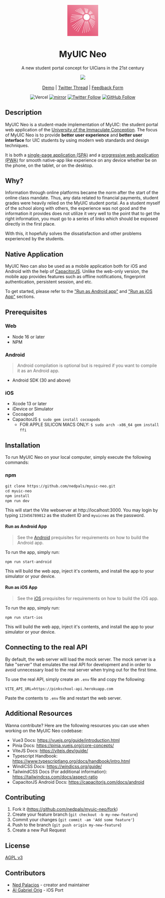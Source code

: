 <div align="center">
  <p><img width="20%" src="./resources/icon-square.jpg" /></p>
  <h1>MyUIC Neo</h1>
  <p>A new student portal concept for UICians in the 21st century</p>
  <p><img src="https://pbs.twimg.com/media/FO8ZdXvUYAEpgGu?format=jpg&name=large" /></p>

[Demo](https://myuic.nedpals.xyz) |
[Twitter Thread](https://twitter.com/npned/status/1508455998234587140?s=20&t=_ApTg0r4DMKFbSM8QWeqnA) |
[Feedback Form](https://forms.gle/XnE2XuEGi9FdcYt5A)


![Vercel](https://vercelbadge.vercel.app/api/nedpals/myuic-neo)
[![mirror](https://github.com/nedpals/myuic-neo/actions/workflows/ci.yml/badge.svg)](https://github.com/nedpals/myuic-neo/actions/workflows/ci.yml)
[![Twitter Follow](https://img.shields.io/twitter/follow/npned?style=social&logo=twitter)](https://twitter.com/npned) 
[![GitHub Follow](https://img.shields.io/github/followers/nedpals?style=social&logo=github)](https://github.com/nedpals)
</div>

## Description
MyUIC Neo is a student-made implementation of MyUIC: the student portal web application of the [University of the Immaculate Conception](https://uic.edu.ph). The focus of MyUIC Neo is to provide **better user experience** and **better user interface** for UIC students by using modern web standards and design techniques. 

It is both a [single-page application (SPA)](https://en.wikipedia.org/wiki/Single-page_application) and a [progressive web application (PWA)](https://web.dev/what-are-pwas/) for smooth native-app like experience on any device whether be on the phone, on the tablet, or on the desktop.

## Why?
Information through online platforms became the norm after the start of the online class mandate. Thus, any data related to financial payments, student grades were heavily relied on the MyUIC student portal. As a student myself of the school along with others, the experience was not good and the information it provides does not utilize it very well to the point that to get the right information, you must go to a series of links which should be exposed directly in the first place.

With this, it hopefully solves the dissatisfaction and other problems experienced by the students.

## Native Application
MyUIC Neo can also be used as a mobile application both for iOS and Android with the help of [CapacitorJS](https://capacitorjs.com). Unlike the web-only version, the mobile app provides features such as offline notifications, fingerprint authentication, persistent session, and etc.

To get started, please refer to the ["Run as Android app"](#run-as-android-app) and ["Run as iOS App"](#run-as-ios-app) sections.

## Prerequisites
### Web
- Node 16 or later
- NPM

### Android
> Android compilation is optional but is required if you want to compile it as an Android app.
- Android SDK (30 and above)

### iOS
- Xcode 13 or later
- iDevice or Simulator
- Cocoapod
- CapacitorJS `$ sudo gem install cocoapods`
  - FOR APPLE SILICON MACS ONLY: `$ sudo arch -x86_64 gem install ffi`

## Installation
To run MyUIC Neo on your local computer, simply execute the following commands:

### npm
```
git clone https://github.com/nedpals/myuic-neo.git
cd myuic-neo
npm install
npm run dev
```

This will start the Vite webserver at http://localhost:3000. You may login by typing `123456789012` as the student ID and `myuicneo` as the password.

#### Run as Android App
> See the [Android](#android) prequisites for requirements on how to build the Android app.

To run the app, simply run:
```
npm run start-android
```

This will build the web app, inject it's contents, and install the app to your simulator or your device.

#### Run as iOS App
> See the [iOS](#ios) prequisites for requirements on how to build the iOS app.

To run the app, simply run:
```
npm run start-ios
```

This will build the web app, inject it's contents, and install the app to your simulator or your device.

## Connecting to the real API
By default, the web server will load the mock server. The mock server is a fake "server" that emulates the real API for development and in order to avoid unnecessary load to the real server when trying out for the first time.

To use the real API, simply create an `.env` file and copy the following:
```
VITE_API_URL=https://pinkschool-api.herokuapp.com
```

Paste the contents to `.env` file and restart the web server.

## Additional Resources
Wanna contribute? Here are the following resources you can use when working on the MyUIC Neo codebase:
- Vue3 Docs: https://vuejs.org/guide/introduction.html
- Pinia Docs: https://pinia.vuejs.org/core-concepts/
- ViteJS Docs: https://vitejs.dev/guide/
- Typescript Handbook: https://www.typescriptlang.org/docs/handbook/intro.html
- WindiCSS Docs: https://windicss.org/guide/
- TailwindCSS Docs (For additional information): https://tailwindcss.com/docs/aspect-ratio
- CapacitorJS Android Docs: https://capacitorjs.com/docs/android

## Contributing
1. Fork it (<https://github.com/nedpals/myuic-neo/fork>)
2. Create your feature branch (`git checkout -b my-new-feature`)
3. Commit your changes (`git commit -am 'Add some feature'`)
4. Push to the branch (`git push origin my-new-feature`)
5. Create a new Pull Request

## License
[AGPL v3](LICENSE)

## Contributors
- [Ned Palacios](https://github.com/nedpals) - creator and maintainer
- [Al Gabriel Orig](https://github.com/aaalgieee) - iOS Port
